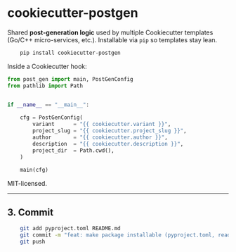 # cookiecutter-postgen

Shared **post-generation logic** used by multiple Cookiecutter templates
(Go/C++ micro-services, etc.).  Installable via `pip` so templates stay lean.

```bash
    pip install cookiecutter-postgen
```
Inside a Cookiecutter hook:
```python
from post_gen import main, PostGenConfig
from pathlib import Path


if __name__ == "__main__":
    
    cfg = PostGenConfig(
        variant      = "{{ cookiecutter.variant }}",
        project_slug = "{{ cookiecutter.project_slug }}",
        author       = "{{ cookiecutter.author }}",
        description  = "{{ cookiecutter.description }}",
        project_dir  = Path.cwd(),
    )
    
    main(cfg) 
```
MIT-licensed.

---

## 3. Commit

```bash
    git add pyproject.toml README.md
    git commit -m "feat: make package installable (pyproject.toml, readme)"
    git push
```

